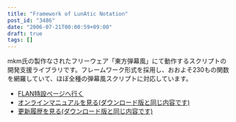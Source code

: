```yaml
---
title: "Framework of LunAtic Notation"
post_id: "3486"
date: "2006-07-21T00:00:59+09:00"
draft: true
tags: []
---
```



mkm氏の製作なされたフリーウェア「東方弾幕風」にて動作するスクリプトの開発支援ライブラリです。フレームワーク形式を採用し、おおよそ230もの関数を網羅していて、ほぼ全種の弾幕風スクリプトに対応しています。

  * [FLAN特設ページへ行く](/tag/flan)
  * [オンラインマニュアルを見る(ダウンロード版と同じ内容です)](https://danmaq.com/!/flan/)
  * [更新履歴を見る(ダウンロード版と同じ内容です)](https://danmaq.com/!/flan/DATA/__history.xml)
